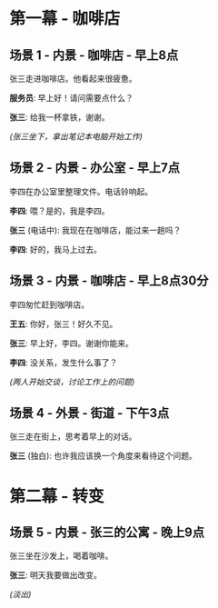 # 第一幕 - 咖啡店

## 场景 1 - 内景 - 咖啡店 - 早上8点

张三走进咖啡店。他看起来很疲惫。

**服务员**: 早上好！请问需要点什么？

**张三**: 给我一杯拿铁，谢谢。

*(张三坐下，拿出笔记本电脑开始工作)*

## 场景 2 - 内景 - 办公室 - 早上7点

李四在办公室里整理文件。电话铃响起。

**李四**: 喂？是的，我是李四。

**张三** (电话中): 我现在在咖啡店，能过来一趟吗？

**李四**: 好的，我马上过去。

## 场景 3 - 内景 - 咖啡店 - 早上8点30分

李四匆忙赶到咖啡店。

**王五**: 你好，张三！好久不见。

**张三**: 早上好，李四。谢谢你能来。

**李四**: 没关系，发生什么事了？

*(两人开始交谈，讨论工作上的问题)*

## 场景 4 - 外景 - 街道 - 下午3点

张三走在街上，思考着早上的对话。

**张三** (独白): 也许我应该换一个角度来看待这个问题。

# 第二幕 - 转变

## 场景 5 - 内景 - 张三的公寓 - 晚上9点

张三坐在沙发上，喝着咖啡。

**张三**: 明天我要做出改变。

*(淡出)*